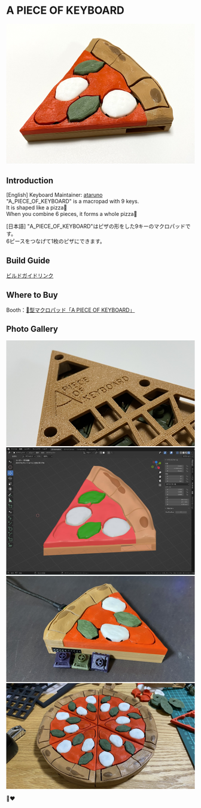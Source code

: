 # A PIECE OF KEYBOARD

![Example Image](https://github.com/ataruno/A_PIECE_OF_KEYBOARD/blob/main/image/A_PIECE_OF_KEYBOARD_1.JPEG)

## Introduction
[English]
Keyboard Maintainer: [ataruno](https://github.com/ataruno)  
"A_PIECE_OF_KEYBOARD" is a macropad with 9 keys.  
It is shaped like a pizza🍕  
When you combine 6 pieces, it forms a whole pizza🍕  

[日本語]
"A_PIECE_OF_KEYBOARD"はピザの形をした9キーのマクロパッドです。  
6ピースをつなげて1枚のピザにできます。  

## Build Guide
[ビルドガイドリンク](https://github.com/ataruno/A_PIECE_OF_KEYBOARD/blob/main/build_guide/build_guide.md)

## Where to Buy
Booth：[🍕型マクロパッド「A PIECE OF KEYBOARD」](https://ataruno.booth.pm/items/6039646)

## Photo Gallery
![Example Image](https://github.com/ataruno/A_PIECE_OF_KEYBOARD/blob/main/image/A_PIECE_OF_KEYBOARD_2.JPEG)
![ ](https://github.com/ataruno/A_PIECE_OF_KEYBOARD/blob/main/image/A_PIECE_OF_KEYBOARD_3.jpg)
![ ](https://github.com/ataruno/A_PIECE_OF_KEYBOARD/blob/main/image/A_PIECE_OF_KEYBOARD_4.jpg)
![ ](https://github.com/ataruno/A_PIECE_OF_KEYBOARD/blob/main/image/A_PIECE_OF_KEYBOARD_5.jpg)

🍕❤
